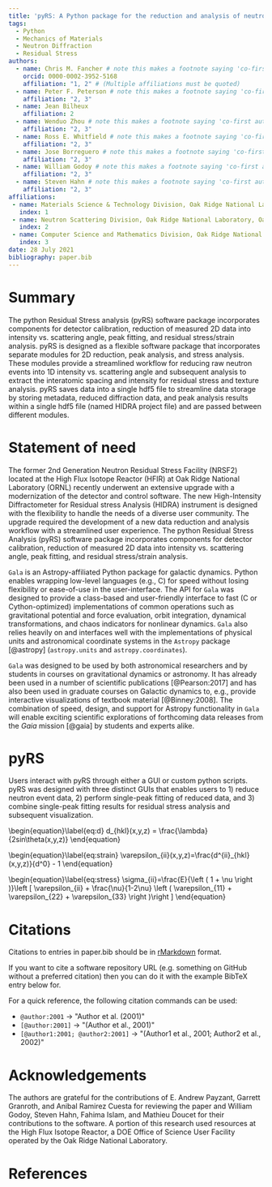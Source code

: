 ```yaml
---
title: 'pyRS: A Python package for the reduction and analysis of neutron data measured at the High Intensity Diffractometer for Residual Stress Analysis at the High Flux Isotope Reactor'
tags:
  - Python
  - Mechanics of Materials
  - Neutron Diffraction
  - Residual Stress
authors:
  - name: Chris M. Fancher # note this makes a footnote saying 'co-first author'
    orcid: 0000-0002-3952-5168
    affiliation: "1, 2" # (Multiple affiliations must be quoted)
  - name: Peter F. Peterson # note this makes a footnote saying 'co-first author'
    affiliation: "2, 3"
  - name: Jean Bilheux
    affiliation: 2
  - name: Wenduo Zhou # note this makes a footnote saying 'co-first author'
    affiliation: "2, 3"
  - name: Ross E. Whitfield # note this makes a footnote saying 'co-first author'
    affiliation: "2, 3"
  - name: Jose Borreguero # note this makes a footnote saying 'co-first author'
    affiliation: "2, 3"
  - name: William Godoy # note this makes a footnote saying 'co-first author'
    affiliation: "2, 3"
  - name: Steven Hahn # note this makes a footnote saying 'co-first author'
    affiliation: "2, 3"
affiliations:
 - name: Materials Science & Technology Division, Oak Ridge National Laboratory, Oak Ridge, TN
   index: 1
 - name: Neutron Scattering Division, Oak Ridge National Laboratory, Oak Ridge, TN
   index: 2
 - name: Computer Science and Mathematics Division, Oak Ridge National Laboratory, Oak Ridge, TN
   index: 3
date: 28 July 2021
bibliography: paper.bib
---
```


# Summary
The python Residual Stress analysis (pyRS) software package incorporates components for detector calibration, reduction of measured 2D data into intensity vs. scattering angle, peak fitting, and residual stress/strain analysis.
pyRS is designed as a flexible software package that incorporates separate modules for 2D reduction, peak analysis, and stress analysis.
These modules provide a streamlined workflow for reducing raw neutron events into 1D intensity vs. scattering angle and subsequent analysis to extract the interatomic spacing and intensity for residual stress and texture analysis.
pyRS saves data into a single hdf5 file to streamline data storage by storing metadata, reduced diffraction data, and peak analysis results within a single hdf5 file (named HIDRA project file) and are passed between different modules.


# Statement of need

The former 2nd Generation Neutron Residual Stress Facility (NRSF2) located at the High Flux Isotope Reactor (HFIR) at Oak Ridge National Laboratory (ORNL) recently underwent an extensive upgrade with a modernization of the detector and control software. The new High-Intensity Diffractometer for Residual stress Analysis (HIDRA) instrument is designed with the flexibility to handle the needs of a diverse user community. The upgrade required the development of a new data reduction and analysis workflow with a streamlined user experience. The python Residual Stress Analysis (pyRS) software package incorporates components for detector calibration, reduction of measured 2D data into intensity vs. scattering angle, peak fitting, and residual stress/strain analysis.


`Gala` is an Astropy-affiliated Python package for galactic dynamics. Python
enables wrapping low-level languages (e.g., C) for speed without losing
flexibility or ease-of-use in the user-interface. The API for `Gala` was
designed to provide a class-based and user-friendly interface to fast (C or
Cython-optimized) implementations of common operations such as gravitational
potential and force evaluation, orbit integration, dynamical transformations,
and chaos indicators for nonlinear dynamics. `Gala` also relies heavily on and
interfaces well with the implementations of physical units and astronomical
coordinate systems in the `Astropy` package [@astropy] (`astropy.units` and
`astropy.coordinates`).

`Gala` was designed to be used by both astronomical researchers and by
students in courses on gravitational dynamics or astronomy. It has already been
used in a number of scientific publications [@Pearson:2017] and has also been
used in graduate courses on Galactic dynamics to, e.g., provide interactive
visualizations of textbook material [@Binney:2008]. The combination of speed,
design, and support for Astropy functionality in `Gala` will enable exciting
scientific explorations of forthcoming data releases from the *Gaia* mission
[@gaia] by students and experts alike.

# pyRS
Users interact with pyRS through either a GUI or custom python scripts.
pyRS was designed with three distinct GUIs that enables users to 1) reduce neutron event data, 2) perform single-peak fitting of reduced data, and 3) combine single-peak fitting results for residual stress analysis and subsequent visualization. 

\begin{equation}\label{eq:d}
d_{hkl}(x,y,z) = \frac{\lambda}{2sin\theta(x,y,z)}
\end{equation}

\begin{equation}\label{eq:strain}
\varepsilon_{ii}(x,y,z)=\frac{d^{ii}_{hkl}(x,y,z)}{d^0} - 1
\end{equation}

\begin{equation}\label{eq:stress}
\sigma_{ii}=\frac{E}{\left ( 1 + \nu \right )}\left [ \varepsilon_{ii} + \frac{\nu}{1-2\nu} \left ( \varepsilon_{11} + \varepsilon_{22} + \varepsilon_{33} \right )\right ]
\end{equation}

# Citations

Citations to entries in paper.bib should be in
[rMarkdown](http://rmarkdown.rstudio.com/authoring_bibliographies_and_citations.html)
format.

If you want to cite a software repository URL (e.g. something on GitHub without a preferred
citation) then you can do it with the example BibTeX entry below for.

For a quick reference, the following citation commands can be used:
- `@author:2001`  ->  "Author et al. (2001)"
- `[@author:2001]` -> "(Author et al., 2001)"
- `[@author1:2001; @author2:2001]` -> "(Author1 et al., 2001; Author2 et al., 2002)"

# Acknowledgements

The authors are grateful for the contributions of E. Andrew Payzant, Garrett Granroth, and Anibal Ramirez Cuesta for reviewing the paper and William Godoy, Steven Hahn, Fahima Islam, and Mathieu Doucet for their contributions to the software. A portion of this research used resources at the High Flux Isotope Reactor, a DOE Office of Science User Facility operated by the Oak Ridge National Laboratory.

# References
